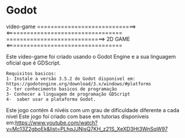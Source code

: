 # Godot
video-game
=============================>	       <==================================
=============================> 2D GAME <==================================

Este video-game foi criado usando o Godot Engine e a sua linguagem oficial que é GDScript.

	Requisitos basicos:
	1- Instale a versão 3.5.2 do Godot disponivel em: https://godotengine.org/download/3.x/windows/#platforms
	2- ter conhecimento basicos de programação
	3- Conhecer a linguagem de programação GDScript
	4-  saber usar a plataforma Godot.
Este jogo contém 4 nivéis com um grau de dificuldade diferente a cada nivel 
Este jogo foi criado com base em tutorias disponiveis em:https://www.youtube.com/watch?v=Mc13Z2gboEk&list=PLhqJJNjsQ7KH_z21S_XeXD3Ht3WnSqW97
